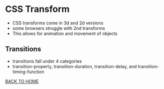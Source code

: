 # CSS Transform

* CSS transforms come in 3d and 2d versions
* some browsers struggle with 2nd transforms
* This allows for animation and movement of objects


## Transitions

* transitions fall under 4 categories 
* transition-property, transition-duration, transition-delay, and transition-timing-function




[BACK TO HOME](https://folksmash.github.io/reading-notes/)